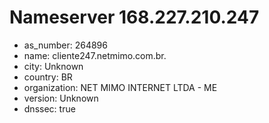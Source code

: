 # Nameserver 168.227.210.247

* as_number: 264896
* name: cliente247.netmimo.com.br.
* city: Unknown
* country: BR
* organization: NET MIMO INTERNET LTDA - ME
* version: Unknown
* dnssec: true
